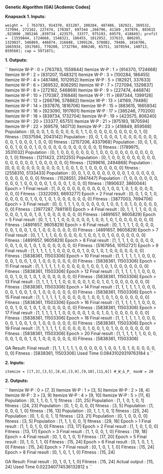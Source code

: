 **Genetic Algorithm (GA) [Acdemic Codes]**

**Knapsack**
**1. Inputs:**

``
weight =  [ 763783, 914370, 831207, 100284, 487486, 182921, 369532, 727094, 272162, 227474, 170387, 697344 ,266796, 41169 ,937876, 883615 ,923090 ,385246 ,839734 ,423575, 33377, 975193, 69579, 418849];
profit =  [1559844, 1724668, 1548321, 186455, 1012952, 337633, 806295, 1329837, 546869, 446874, 316848, 1399126, 578882, 79486, 1816706, 1665934, 1917601, 770200, 1732704, 806240, 65751, 1870594, 140713, 859568];
cap = 5971071; ``

**1. Outputs:**

``
Itemize W-P :  0  >  [763783, 1559844]
Itemize W-P :  1  >  [914370, 1724668]
Itemize W-P :  2  >  [831207, 1548321]
Itemize W-P :  3  >  [100284, 186455]
Itemize W-P :  4  >  [487486, 1012952]
Itemize W-P :  5  >  [182921, 337633]
Itemize W-P :  6  >  [369532, 806295]
Itemize W-P :  7  >  [727094, 1329837]
Itemize W-P :  8  >  [272162, 546869]
Itemize W-P :  9  >  [227474, 446874]
Itemize W-P :  10  >  [170387, 316848]
Itemize W-P :  11  >  [697344, 1399126]
Itemize W-P :  12  >  [266796, 578882]
Itemize W-P :  13  >  [41169, 79486]
Itemize W-P :  14  >  [937876, 1816706]
Itemize W-P :  15  >  [883615, 1665934]
Itemize W-P :  16  >  [923090, 1917601]
Itemize W-P :  17  >  [385246, 770200]
Itemize W-P :  18  >  [839734, 1732704]
Itemize W-P :  19  >  [423575, 806240]
Itemize W-P :  20  >  [33377, 65751]
Itemize W-P :  21  >  [975193, 1870594]
Itemize W-P :  22  >  [69579, 140713]
Itemize W-P :  23  >  [418849, 859568]
Population :  [0, 0, 0, 1, 0, 0, 0, 0, 0, 0, 1, 1, 0, 0, 0, 0, 0, 0, 0, 0, 0, 0, 1, 0] fitness :  [1037594, 2043142]
Population :  [0, 0, 1, 0, 0, 0, 1, 0, 0, 0, 0, 0, 0, 0, 0, 0, 1, 0, 0, 0, 1, 0, 0, 0] fitness :  [2157206, 4337968]
Population :  [0, 0, 1, 0, 0, 0, 1, 0, 0, 0, 1, 0, 0, 0, 0, 0, 0, 0, 0, 0, 0, 0, 0, 1] fitness :  [1789975, 3531032]
Population :  [0, 1, 0, 0, 0, 0, 0, 0, 0, 1, 0, 0, 0, 0, 0, 0, 0, 0, 0, 0, 0, 0, 1, 0] fitness :  [1211423, 2312255]
Population :  [0, 1, 0, 0, 0, 0, 0, 0, 0, 0, 0, 0, 0, 0, 0, 0, 0, 1, 0, 0, 0, 0, 0, 0] fitness :  [1299616, 2494868]
Population :  [0, 0, 0, 0, 0, 0, 0, 0, 0, 0, 0, 1, 0, 0, 1, 0, 1, 0, 0, 0, 0, 0, 0, 0] fitness :  [2558310, 5133433]
Population :  [0, 0, 1, 0, 0, 0, 0, 0, 0, 0, 0, 1, 0, 0, 0, 0, 0, 0, 0, 0, 0, 0, 0, 0] fitness :  [1528551, 2947447]
Population :  [1, 0, 0, 0, 0, 0, 0, 0, 0, 0, 1, 0, 0, 0, 0, 0, 1, 0, 0, 0, 1, 0, 0, 0] fitness :  [1890637, 3860044]
Epoch >  1   Final result :  [1, 0, 0, 0, 0, 0, 0, 0, 0, 0, 0, 1, 0, 0, 1, 0, 1, 0, 0, 0, 0, 0, 0, 0]  Fitness :  [3322093, 6693277]
Epoch >  2   Final result :  [0, 0, 1, 0, 1, 0, 0, 0, 0, 0, 0, 1, 0, 0, 1, 0, 1, 0, 0, 0, 0, 0, 0, 0]  Fitness :  [3877003, 7694706]
Epoch >  3   Final result :  [0, 0, 1, 1, 1, 0, 0, 0, 0, 0, 0, 1, 0, 0, 1, 0, 1, 0, 0, 0, 0, 0, 0, 0]  Fitness :  [3977287, 7881161]
Epoch >  4   Final result :  [0, 1, 1, 1, 1, 0, 0, 0, 0, 0, 0, 1, 0, 0, 1, 0, 1, 0, 0, 0, 0, 0, 0, 0]  Fitness :  [4891657, 9605829]
Epoch >  5   Final result :  [0, 1, 1, 1, 1, 0, 0, 0, 0, 0, 0, 1, 0, 0, 1, 0, 1, 0, 0, 0, 0, 0, 0, 0]  Fitness :  [4891657, 9605829]
Epoch >  6   Final result :  [0, 1, 1, 1, 1, 0, 0, 0, 0, 0, 0, 1, 0, 0, 1, 0, 1, 0, 0, 0, 0, 0, 0, 0]  Fitness :  [4891657, 9605829]
Epoch >  7   Final result :  [0, 1, 1, 1, 1, 0, 0, 0, 0, 0, 0, 1, 0, 0, 1, 0, 1, 0, 0, 0, 0, 0, 0, 0]  Fitness :  [4891657, 9605829]
Epoch >  8   Final result :  [1, 1, 1, 1, 0, 0, 0, 0, 0, 0, 0, 1, 0, 0, 1, 0, 1, 0, 0, 0, 0, 0, 0, 0]  Fitness :  [5167954, 10152721]
Epoch >  9   Final result :  [1, 1, 1, 1, 1, 1, 0, 0, 0, 0, 0, 1, 0, 0, 1, 0, 1, 0, 0, 0, 0, 0, 0, 0]  Fitness :  [5838361, 11503306]
Epoch >  10   Final result :  [1, 1, 1, 1, 1, 1, 0, 0, 0, 0, 0, 1, 0, 0, 1, 0, 1, 0, 0, 0, 0, 0, 0, 0]  Fitness :  [5838361, 11503306]
Epoch >  11   Final result :  [1, 1, 1, 1, 1, 1, 0, 0, 0, 0, 0, 1, 0, 0, 1, 0, 1, 0, 0, 0, 0, 0, 0, 0]  Fitness :  [5838361, 11503306]
Epoch >  12   Final result :  [1, 1, 1, 1, 1, 1, 0, 0, 0, 0, 0, 1, 0, 0, 1, 0, 1, 0, 0, 0, 0, 0, 0, 0]  Fitness :  [5838361, 11503306]
Epoch >  13   Final result :  [1, 1, 1, 1, 1, 1, 0, 0, 0, 0, 0, 1, 0, 0, 1, 0, 1, 0, 0, 0, 0, 0, 0, 0]  Fitness :  [5838361, 11503306]
Epoch >  14   Final result :  [1, 1, 1, 1, 1, 1, 0, 0, 0, 0, 0, 1, 0, 0, 1, 0, 1, 0, 0, 0, 0, 0, 0, 0]  Fitness :  [5838361, 11503306]
Epoch >  15   Final result :  [1, 1, 1, 1, 1, 1, 0, 0, 0, 0, 0, 1, 0, 0, 1, 0, 1, 0, 0, 0, 0, 0, 0, 0]  Fitness :  [5838361, 11503306]
Epoch >  16   Final result :  [1, 1, 1, 1, 1, 1, 0, 0, 0, 0, 0, 1, 0, 0, 1, 0, 1, 0, 0, 0, 0, 0, 0, 0]  Fitness :  [5838361, 11503306]
Epoch >  17   Final result :  [1, 1, 1, 1, 1, 1, 0, 0, 0, 0, 0, 1, 0, 0, 1, 0, 1, 0, 0, 0, 0, 0, 0, 0]  Fitness :  [5838361, 11503306]
Epoch >  18   Final result :  [1, 1, 1, 1, 1, 1, 0, 0, 0, 0, 0, 1, 0, 0, 1, 0, 1, 0, 0, 0, 0, 0, 0, 0]  Fitness :  [5838361, 11503306]
Epoch >  19   Final result :  [1, 1, 1, 1, 1, 1, 0, 0, 0, 0, 0, 1, 0, 0, 1, 0, 1, 0, 0, 0, 0, 0, 0, 0]  Fitness :  [5838361, 11503306]
Epoch >  20   Final result :  [1, 1, 1, 1, 1, 1, 0, 0, 0, 0, 0, 1, 0, 0, 1, 0, 1, 0, 0, 0, 0, 0, 0, 0]  Fitness :  [5838361, 11503306]

GA Result:
Final result :  [1, 1, 1, 1, 1, 1, 0, 0, 0, 0, 0, 1, 0, 0, 1, 0, 1, 0, 0, 0, 0, 0, 0, 0]  Fitness :  [5838361, 11503306]
Used Time 0.08431029319763184 s
``

**2. Inputs:**

``
itemize = [[7,3],[3,5],[8,4],[3,9],[9,10],[11,6]] #_W_&_P_
maxW = 20
``

**2. Outputs:**

``
Itemize W-P :  0  >  [7, 3]
Itemize W-P :  1  >  [3, 5]
Itemize W-P :  2  >  [8, 4]
Itemize W-P :  3  >  [3, 9]
Itemize W-P :  4  >  [9, 10]
Itemize W-P :  5  >  [11, 6]
Population :  [0, 1, 1, 0, 1, 1] fitness :  [31, 25]
Population :  [1, 1, 0, 1, 0, 1] fitness :  [24, 23]
Population :  [0, 1, 0, 0, 0, 0] fitness :  [3, 5]
Population :  [1, 0, 0, 0, 1, 0] fitness :  [16, 13]
Population :  [0, 1, 1, 1, 0, 1] fitness :  [25, 24]
Population :  [0, 1, 0, 0, 1, 1] fitness :  [23, 21]
Population :  [0, 1, 0, 0, 0, 0] fitness :  [3, 5]
Population :  [1, 1, 1, 0, 0, 1] fitness :  [29, 18]
Epoch >  1   Final result :  [1, 1, 0, 1, 0, 0]  Fitness :  [13, 17]
Epoch >  2   Final result :  [1, 1, 0, 1, 0, 0]  Fitness :  [13, 17]
Epoch >  3   Final result :  [1, 1, 0, 0, 1, 0]  Fitness :  [19, 18]
Epoch >  4   Final result :  [0, 1, 0, 1, 0, 1]  Fitness :  [17, 20]
Epoch >  5   Final result :  [0, 1, 0, 1, 1, 0]  Fitness :  [15, 24]
Epoch >  6   Final result :  [0, 1, 0, 1, 1, 0]  Fitness :  [15, 24]
Epoch >  7   Final result :  [0, 1, 0, 1, 1, 0]  Fitness :  [15, 24]
Epoch >  8   Final result :  [0, 1, 0, 1, 1, 0]  Fitness :  [15, 24]

GA Result:
Final result :  [0, 1, 0, 1, 1, 0]  Fitness :  [15, 24]
Actual output :  [15, 24]
Used Time 0.022340774536132812 s
``
